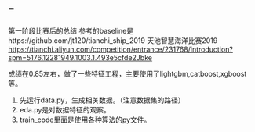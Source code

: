 # -
第一阶段比赛后的总结
参考的baseline是https://github.com/jt120/tianchi_ship_2019
天池智慧海洋比赛2019 https://tianchi.aliyun.com/competition/entrance/231768/introduction?spm=5176.12281949.1003.1.493e5cfde2Jbke

成绩在0.85左右，做了一些特征工程，主要使用了lightgbm,catboost,xgboost等。


1. 先运行data.py，生成相关数据。（注意数据集的路径）
2. eda.py是对数据特征的观察。
3. train_code里面是使用各种算法的py文件。
